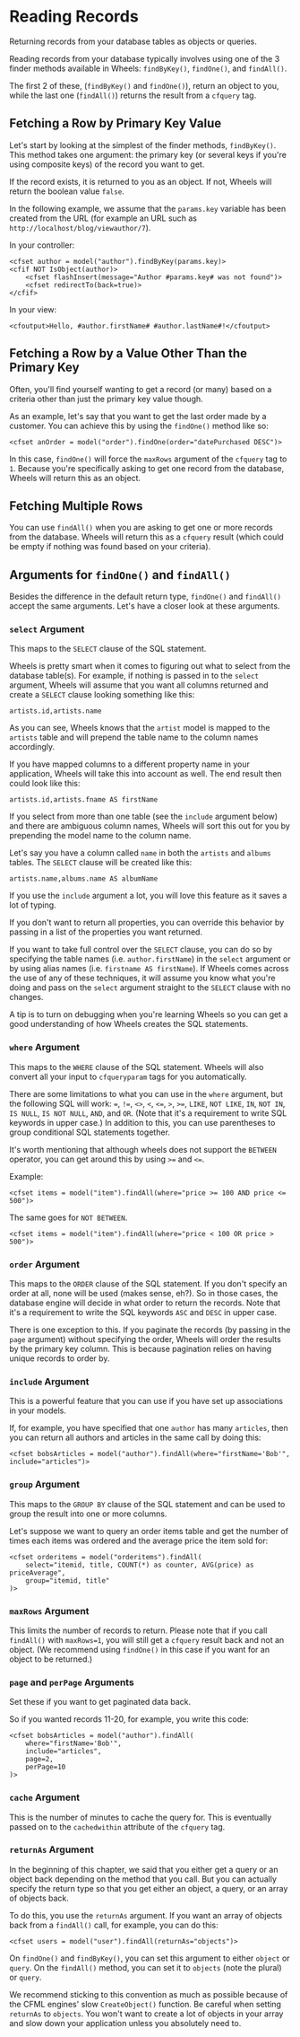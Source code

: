 # Reading Records

<p class="intro">Returning records from your database tables as objects or queries.</p>

Reading records from your database typically involves using one of the 3 finder methods available in Wheels: `findByKey()`, `findOne()`, and `findAll()`.

The first 2 of these, (`findByKey()` and `findOne()`), return an object to you, while the last one (`findAll()`) returns the result from a `cfquery` tag.

## Fetching a Row by Primary Key Value

Let's start by looking at the simplest of the finder methods, `findByKey()`. This method takes one argument: the primary key (or several keys if you're using composite keys) of the record you want to get.

If the record exists, it is returned to you as an object. If not, Wheels will return the boolean value `false`.

In the following example, we assume that the `params.key` variable has been created from the URL (for example an URL such as `http://localhost/blog/viewauthor/7`).

In your controller:

	<cfset author = model("author").findByKey(params.key)>
	<cfif NOT IsObject(author)>  
		<cfset flashInsert(message="Author #params.key# was not found")>
		<cfset redirectTo(back=true)>
	</cfif>

In your view:

	<cfoutput>Hello, #author.firstName# #author.lastName#!</cfoutput>

## Fetching a Row by a Value Other Than the Primary Key

Often, you'll find yourself wanting to get a record (or many) based on a criteria other than just the primary key value though.

As an example, let's say that you want to get the last order made by a customer. You can achieve this by using the `findOne()` method like so:

	<cfset anOrder = model("order").findOne(order="datePurchased DESC")>

In this case, `findOne()` will force the `maxRows` argument of the `cfquery` tag to `1`. Because you're specifically asking to get one record from the database, Wheels will return this as an object.

## Fetching Multiple Rows

You can use `findAll()` when you are asking to get one or more records from the database. Wheels will return this as a `cfquery` result (which could be empty if nothing was found based on your criteria).

## Arguments for `findOne()` and `findAll()`

Besides the difference in the default return type, `findOne()` and `findAll()` accept the same arguments. Let's have a closer look at these arguments.

### `select` Argument

This maps to the `SELECT` clause of the SQL statement.

Wheels is pretty smart when it comes to figuring out what to select from the database table(s). For example, if nothing is passed in to the `select` argument, Wheels will assume that you want all columns returned and create a `SELECT` clause looking something like this:

	artists.id,artists.name

As you can see, Wheels knows that the `artist` model is mapped to the `artists` table and will prepend the table name to the column names accordingly.

If you have mapped columns to a different property name in your application, Wheels will take this into account as well. The end result then could look like this:

	artists.id,artists.fname AS firstName

If you select from more than one table (see the `include` argument below) and there are ambiguous column names, Wheels will sort this out for you by prepending the model name to the column name.

Let's say you have a column called `name` in both the `artists` and `albums` tables. The `SELECT` clause will be created like this:

	artists.name,albums.name AS albumName

If you use the `include` argument a lot, you will love this feature as it saves a lot of typing.

If you don't want to return all properties, you can override this behavior by passing in a list of the properties you want returned.

If you want to take full control over the `SELECT` clause, you can do so by specifying the table names (i.e. `author.firstName`) in the `select` argument or by using alias names (i.e. `firstname AS firstName`). If Wheels comes across the use of any of these techniques, it will assume you know what you're doing and pass on the `select` argument straight to the `SELECT` clause with no changes.

A tip is to turn on debugging when you're learning Wheels so you can get a good understanding of how Wheels creates the SQL statements.

### `where` Argument

This maps to the `WHERE` clause of the SQL statement. Wheels will also convert all your input to `cfqueryparam` tags for you automatically.

There are some limitations to what you can use in the `where` argument, but the following SQL will work: `=`, `!=`, `<>`, `<`, `<=`, `>`, `>=`, `LIKE`, `NOT LIKE`, `IN`, `NOT IN`, `IS NULL`, `IS NOT NULL`, `AND`, and `OR`. (Note that it's a requirement to write SQL keywords in upper case.) In addition to this, you can use parentheses to group conditional SQL statements together.

It's worth mentioning that although wheels does not support the `BETWEEN` operator, you can get around this by using `>=` and `<=`.

Example:

	<cfset items = model("item").findAll(where="price >= 100 AND price <= 500")>

The same goes for `NOT BETWEEN`.

	<cfset items = model("item").findAll(where="price < 100 OR price > 500")>

### `order` Argument

This maps to the `ORDER` clause of the SQL statement. If you don't specify an order at all, none will be used (makes sense, eh?). So in those cases, the database engine will decide in what order to return the records. Note that it's a requirement to write the SQL keywords `ASC` and `DESC` in upper case.

There is one exception to this. If you paginate the records (by passing in the `page` argument) without specifying the order, Wheels will order the results by the primary key column. This is because pagination relies on having unique records to order by.

### `include` Argument

This is a powerful feature that you can use if you have set up associations in your models.

If, for example, you have specified that one `author` has many `articles`, then you can return all authors and articles in the same call by doing this:

	<cfset bobsArticles = model("author").findAll(where="firstName='Bob'", include="articles")>

### `group` Argument

This maps to the `GROUP BY` clause of the SQL statement and can be used to group the result into one or more columns.

Let's suppose we want to query an order items table and get the number of times each items was ordered and the average price the item sold for:

	<cfset orderitems = model("orderitems").findAll(
		select="itemid, title, COUNT(*) as counter, AVG(price) as priceAverage",
		group="itemid, title"
	)>

### `maxRows` Argument

This limits the number of records to return. Please note that if you call `findAll()` with `maxRows=1`, you will still get a `cfquery` result back and not an object. (We recommend using `findOne()` in this case if you want for an object to be returned.)

### `page` and `perPage` Arguments

Set these if you want to get paginated data back.

So if you wanted records 11-20, for example, you write this code:

	<cfset bobsArticles = model("author").findAll(
		where="firstName='Bob'",
		include="articles",
		page=2,
		perPage=10
	)>

### `cache` Argument

This is the number of minutes to cache the query for. This is eventually passed on to the `cachedwithin` attribute of the `cfquery` tag.

### `returnAs` Argument

In the beginning of this chapter, we said that you either get a query or an object back depending on the method that you call. But you can actually specify the return type so that you get either an object, a query, or an array of objects back.

To do this, you use the `returnAs` argument. If you want an array of objects back from a `findAll()` call, for example, you can do this:

	<cfset users = model("user").findAll(returnAs="objects")>

On `findOne()` and `findByKey()`, you can set this argument to either `object` or `query`. On the `findAll()` method, you can set it to `objects` (note the plural) or `query`.

We recommend sticking to this convention as much as possible because of the CFML engines' slow `CreateObject()` function. Be careful when setting `returnAs` to `objects`. You won't want to create a lot of objects in your array and slow down your application unless you absolutely need to.